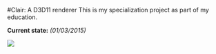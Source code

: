#Clair: A D3D11 renderer
This is my specialization project as part of my education.

**Current state:** _(01/03/2015)_

![](http://i.imgur.com/dHp01iy.png)
